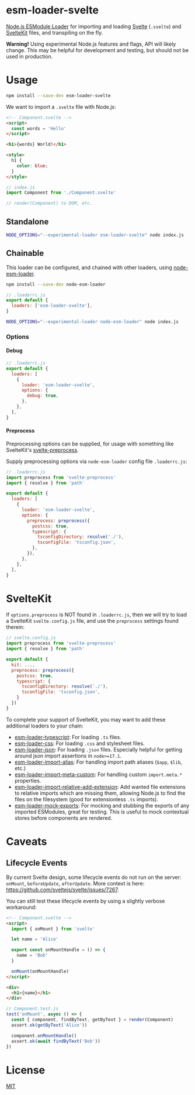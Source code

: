 # esm-loader-svelte

[Node.js ESModule Loader][node-loaders] for importing and loading
[Svelte][svelte] (`.svelte`) and [SvelteKit][sveltekit] files, and
transpiling on the fly.

**Warning!** Using experimental Node.js features and flags,
API will likely change. This may be helpful for development and testing,
but should not be used in production.

# Usage

```sh
npm install --save-dev esm-loader-svelte
```

We want to import a `.svelte` file with Node.js:

```html
<!-- Component.svelte -->
<script>
  const words = 'Hello'
</script>

<h1>{words} World!</h1>

<style>
  h1 {
    color: blue;
  }
</style>
```

```js
// index.js
import Component from './Component.svelte'

// render(Component) to DOM, etc.
```

## Standalone

```sh
NODE_OPTIONS="--experimental-loader esm-loader-svelte" node index.js
```

## Chainable

This loader can be configured, and chained with other loaders, using
[node-esm-loader][node-esm-loader].

```sh
npm install --save-dev node-esm-loader
```

```js
// .loaderrc.js
export default {
  loaders: ['esm-loader-svelte'],
}
```

```sh
NODE_OPTIONS="--experimental-loader node-esm-loader" node index.js
```

### Options

#### Debug

```js
// .loaderrc.js
export default {
  loaders: [
    {
      loader: 'esm-loader-svelte',
      options: {
        debug: true,
      },
    },
  ],
}
```

#### Preprocess

Preprocessing options can be supplied, for usage with something like
SvelteKit's [svelte-preprocess][svelte-preprocess].

Supply preprocessing options via `node-esm-loader` config file `.loaderrc.js`:

```js
// .loaderrc.js
import preprocess from 'svelte-preprocess'
import { resolve } from 'path'

export default {
  loaders: [
    {
      loader: 'esm-loader-svelte',
      options: {
        preprocess: preprocess({
          postcss: true,
          typescript: {
            tsconfigDirectory: resolve('./'),
            tsconfigFile: 'tsconfig.json',
          },
        }),
      },
    },
  ],
}
```

# SvelteKit

If `options.preprocess` is NOT found in `.loaderrc.js`, then we will try to
load a SvelteKit `svelte.config.js` file, and use the `preprocess` settings
found therein:

```js
// svelte.config.js
import preprocess from 'svelte-preprocess'
import { resolve } from 'path'

export default {
  kit: ...,
  preprocess: preprocess({
    postcss: true,
    typescript: {
      tsconfigDirectory: resolve('./'),
      tsconfigFile: 'tsconfig.json',
    }
  })
}
```

To complete your support of SvelteKit, you may want to add these additional
loaders to your chain:

- [esm-loader-typescript][esm-loader-typescript]: For loading `.ts` files.
- [esm-loader-css][esm-loader-css]: For loading `.css` and stylesheet files.
- [esm-loader-json][esm-loader-json]: For loading `.json` files. Especially
  helpful for getting around json import assertions in `node>=17.1`.
- [esm-loader-import-alias][esm-loader-import-alias]: For handling import path
  aliases (`$app`, `$lib`, etc.)
- [esm-loader-import-meta-custom][esm-loader-import-meta-custom]: For handling
  custom `import.meta.*` properties.
- [esm-loader-import-relative-add-extension][esm-loader-import-relative-add-extension]:
  Add wanted file extensions to relative imports which are missing them,
  allowing Node.js to find the files on the filesystem (good for
  extensionless `.ts` imports).
- [esm-loader-mock-exports][esm-loader-mock-exports]: For mocking and stubbing
  the exports of any imported ESModules, great for testing. This is useful
  to mock contextual stores before components are rendered.

# Caveats

## Lifecycle Events

By current Svelte design, some lifecycle events do not run on the server:
`onMount`, `beforeUpdate`, `afterUpdate`. More context is here:
https://github.com/sveltejs/svelte/issues/7267.

You can still test these lifecycle events by using a slightly verbose
workaround:

```html
<!-- Component.svelte -->
<script>
  import { onMount } from 'svelte'

  let name = 'Alice'

  export const onMountHandle = () => {
    name = 'Bob'
  }

  onMount(onMountHandle)
</script>

<div>
  <h1>{name}</h1>
</div>
```

```js
// Component.test.js
test('onMount', async () => {
  const { component, findByText, getByText } = render(Component)
  assert.ok(getByText('Alice'))

  component.onMountHandle()
  assert.ok(await findByText('Bob'))
})
```

# License

[MIT][mit-license]

[esm-loader-css]: https://github.com/brev/esm-loaders/tree/main/packages/esm-loader-css#readme
[esm-loader-import-alias]: https://github.com/brev/esm-loaders/tree/main/packages/esm-loader-import-alias#readme
[esm-loader-import-meta-custom]: https://github.com/brev/esm-loaders/tree/main/packages/esm-loader-import-meta-custom#readme
[esm-loader-import-relative-add-extension]: https://github.com/brev/esm-loaders/tree/main/packages/esm-loader-import-relative-add-extension#readme
[esm-loader-json]: https://github.com/brev/esm-loaders/tree/main/packages/esm-loader-json#readme
[esm-loader-mock-exports]: https://github.com/brev/esm-loaders/tree/main/packages/esm-loader-mock-exports#readme
[esm-loader-svelte]: https://github.com/brev/esm-loaders/tree/main/packages/esm-loader-svelte#readme
[esm-loader-typescript]: https://github.com/brev/esm-loaders/tree/main/packages/esm-loader-typescript#readme
[mit-license]: https://mit-license.org/
[node-esm-loader]: https://github.com/sebamarynissen/node-esm-loader#readme
[node-loaders]: https://nodejs.org/api/esm.html#loaders
[svelte]: https://svelte.dev/
[svelte-preprocess]: https://github.com/sveltejs/svelte-preprocess
[sveltekit]: https://kit.svelte.dev/
